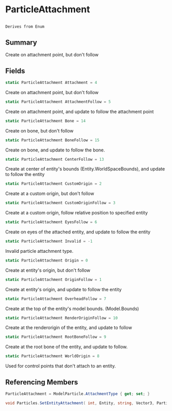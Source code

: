 # ParticleAttachment

## 
```c#
Derives from Enum
```

## Summary

Create on attachment point, but don't follow
## Fields

```c#
static ParticleAttachment Attachment = 4
```
Create on attachment point, but don't follow
```c#
static ParticleAttachment AttachmentFollow = 5
```
Create on attachment point, and update to follow the attachment point
```c#
static ParticleAttachment Bone = 14
```
Create on bone, but don't follow
```c#
static ParticleAttachment BoneFollow = 15
```
Create on bone, and update to follow the bone.
```c#
static ParticleAttachment CenterFollow = 13
```
Create at center of entity's bounds (Entity.WorldSpaceBounds), and update to follow the entity
```c#
static ParticleAttachment CustomOrigin = 2
```
Create at a custom origin, but don't follow
```c#
static ParticleAttachment CustomOriginFollow = 3
```
Create at a custom origin, follow relative position to specified entity
```c#
static ParticleAttachment EyesFollow = 6
```
Create on eyes of the attached entity, and update to follow the entity
```c#
static ParticleAttachment Invalid = -1
```
Invalid particle attachment type.
```c#
static ParticleAttachment Origin = 0
```
Create at entity's origin, but don't follow
```c#
static ParticleAttachment OriginFollow = 1
```
Create at entity's origin, and update to follow the entity
```c#
static ParticleAttachment OverheadFollow = 7
```
Create at the top of the entity's model bounds. (Model.Bounds)
```c#
static ParticleAttachment RenderOriginFollow = 10
```
Create at the renderorigin of the entity, and update to follow
```c#
static ParticleAttachment RootBoneFollow = 9
```
Create at the root bone of the entity, and update to follow.
```c#
static ParticleAttachment WorldOrigin = 8
```
Used for control points that don't attach to an entity.
## Referencing Members

```c#
ParticleAttachment = ModelParticle.AttachmentType { get; set; } 
```
```c#
void Particles.SetEntityAttachment( int, Entity, string, Vector3, ParticleAttachment ) 
```
